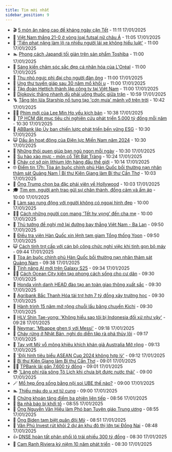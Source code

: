 ```yaml
---
title: Tim mới nhất
sidebar_position: 9
---
```


<!-- vnexpress-tin-moi-nhat:START -->
- 🎬 [5 món ăn nâng cao đề kháng ngày cận Tết](https://vnexpress.net/5-mon-an-nang-cao-de-khang-ngay-can-tet-4840195.html) - 11:11 17/01/2025
- 🐎 [Việt Nam thắng 21-0 ở vòng loại futsal nữ châu Á](https://vnexpress.net/viet-nam-thang-21-0-o-vong-loai-futsal-nu-chau-a-4840331.html) - 11:05 17/01/2025
- 🦍 [&#39;Tiền phạt nặng làm lộ ra nhiều người lái xe không hiểu luật&#39;](https://vnexpress.net/tien-phat-nang-lam-lo-ra-nhieu-nguoi-lai-xe-khong-hieu-luat-4840094.html) - 11:00 17/01/2025
- 🏊 [Phong cách Japandi tối giản trên sản phẩm Toshiba](https://vnexpress.net/phong-cach-japandi-toi-gian-tren-san-pham-toshiba-4840316.html) - 11:00 17/01/2025
- 🎊 [Sáng kiến chăm sóc sắc đẹp cá nhân hóa của L&#39;Oréal](https://vnexpress.net/sang-kien-cham-soc-sac-dep-ca-nhan-hoa-cua-l-oreal-4840296.html) - 11:00 17/01/2025
- 🎃 [Thu nhỏ ngực phì đại cho người đàn ông](https://vnexpress.net/thu-nho-nguc-phi-dai-cho-nguoi-dan-ong-4840201.html) - 11:00 17/01/2025
- 🧰 [Ung thư tuyến giáp sau 30 năm mổ khối u](https://vnexpress.net/ung-thu-tuyen-giap-sau-30-nam-mo-khoi-u-4839948.html) - 11:00 17/01/2025
- 🔭 [Tập đoàn Hettich thành lập công ty tại Việt Nam](https://vnexpress.net/tap-doan-hettich-thanh-lap-cong-ty-tai-viet-nam-4837909.html) - 11:00 17/01/2025
- 🫶 [Djokovic thắng nhanh dù phải uống thuốc giữa trận](https://vnexpress.net/djokovic-thang-nhanh-du-phai-uong-thuoc-giua-tran-4840328.html) - 10:59 17/01/2025
- 🪜 [Tầng tên lửa Starship nổ tung tạo &#39;cơn mưa&#39; mảnh vỡ trên trời](https://vnexpress.net/tang-ten-lua-starship-no-tung-tao-con-mua-manh-vo-tren-troi-4840283.html) - 10:42 17/01/2025
- 👨‍🏫 [Phim mới của Lee Min Ho yếu kịch bản](https://vnexpress.net/phim-moi-cua-lee-min-ho-yeu-kich-ban-4839304.html) - 10:38 17/01/2025
- 🎊 [TP HCM đặt mục tiêu chi nghiên cứu phát triển 5.000 tỷ đồng mỗi năm](https://vnexpress.net/tp-hcm-dat-muc-tieu-chi-nghien-cuu-phat-trien-5-000-ty-dong-moi-nam-4840304.html) - 10:30 17/01/2025
- 🎊 [ABBank lập Ủy ban chiến lược phát triển bền vững ESG](https://vnexpress.net/abbank-lap-uy-ban-chien-luoc-phat-trien-ben-vung-esg-4840315.html) - 10:30 17/01/2025
- 😺 [Dấu ấn hoạt động của Điện lực Miền Nam năm 2024](https://vnexpress.net/dau-an-hoat-dong-cua-dien-luc-mien-nam-nam-2024-4840308.html) - 10:30 17/01/2025
- 🐘 [Những thói quen giúp bạn ngủ ngon mỗi ngày](https://vnexpress.net/nhung-thoi-quen-giup-ban-ngu-ngon-moi-ngay-4840226.html) - 10:30 17/01/2025
- 🌁 [Su hào xào mực - món cổ Tết Bát Tràng](https://vnexpress.net/su-hao-xao-muc-mon-co-tet-bat-trang-4840299.html) - 10:24 17/01/2025
- 🐲 [Cháy cơ sở pin lithium lớn hàng đầu thế giới](https://vnexpress.net/chay-co-so-pin-lithium-lon-hang-dau-the-gioi-4840300.html) - 10:14 17/01/2025
- 🤓 [Điểm tin 17h: Tòa án buộc chính phủ Hàn Quốc bồi thường nạn nhân thảm sát Quảng Nam | Bí thư Kiên Giang làm Bí thư Cần Thơ](https://vnexpress.net/diem-tin-17h-toa-an-buoc-chinh-phu-han-quoc-boi-thuong-nan-nhan-tham-sat-quang-nam-bi-thu-kien-giang-lam-bi-thu-can-tho-4840306.html) - 10:03 17/01/2025
- 💪 [Ông Trump chọn ba đặc phái viên về Hollywood](https://vnexpress.net/ong-trump-chon-ba-dac-phai-vien-ve-hollywood-4840258.html) - 10:03 17/01/2025
- 🎓 [Tìm em, người anh trao gửi sự chân thành, đồng cảm và ấm áp](https://vnexpress.net/tim-em-nguoi-anh-trao-gui-su-chan-thanh-dong-cam-va-am-ap-4840162.html) - 10:00 17/01/2025
- 🫣 [Làm sao rung động với người không có ngoại hình đẹp](https://vnexpress.net/lam-sao-rung-dong-voi-nguoi-khong-co-ngoai-hinh-dep-4839939.html) - 10:00 17/01/2025
- 🧑‍💻 [Cách những người con mang &#39;Tết hy vọng&#39; đến cha mẹ](https://vnexpress.net/cach-nhung-nguoi-con-mang-tet-hy-vong-den-cha-me-4839457.html) - 10:00 17/01/2025
- 🐲 [Thủ tướng đề nghị mở lại đường bay thẳng Việt Nam - Ba Lan](https://vnexpress.net/thu-tuong-de-nghi-mo-lai-duong-bay-thang-viet-nam-ba-lan-4840061.html) - 09:50 17/01/2025
- 🌝 [Điều tra viên Hàn Quốc xin lệnh tạm giam Tổng thống Yoon](https://vnexpress.net/dieu-tra-vien-han-quoc-xin-lenh-tam-giam-tong-thong-yoon-4840270.html) - 09:50 17/01/2025
- 😺 [Cách tính trợ cấp với cán bộ công chức nghỉ việc khi tinh gọn bộ máy](https://vnexpress.net/cach-tinh-tro-cap-voi-can-bo-cong-chuc-nghi-viec-khi-tinh-gon-bo-may-4840192.html) - 09:44 17/01/2025
- 🐎 [Tòa án buộc chính phủ Hàn Quốc bồi thường nạn nhân thảm sát Quảng Nam](https://vnexpress.net/toa-an-buoc-chinh-phu-han-quoc-boi-thuong-nan-nhan-tham-sat-quang-nam-4840253.html) - 09:38 17/01/2025
- 🎡 [Tính năng AI mới trên Galaxy S25](https://vnexpress.net/tinh-nang-ai-moi-tren-galaxy-s25-4839963.html) - 09:34 17/01/2025
- 👨‍🏫 [Cách Ocean City kiến tạo phong cách sống cho cư dân](https://vnexpress.net/cach-ocean-city-kien-tao-phong-cach-song-cho-cu-dan-4840244.html) - 09:30 17/01/2025
- 🦆 [Honda vinh danh HEAD đào tạo an toàn giao thông xuất sắc](https://vnexpress.net/honda-vinh-danh-head-dao-tao-an-toan-giao-thong-xuat-sac-4840213.html) - 09:30 17/01/2025
- 🚦 [Agribank Bắc Thanh Hóa tài trợ hơn 7 tỷ đồng xây trường học](https://vnexpress.net/agribank-bac-thanh-hoa-tai-tro-hon-7-ty-dong-xay-truong-hoc-4839897.html) - 09:30 17/01/2025
- 💫 [Hành trình 15 năm mở rộng chuỗi lẩu băng chuyền Kichi](https://vnexpress.net/hanh-trinh-15-nam-mo-rong-chuoi-lau-bang-chuyen-kichi-4839243.html) - 09:30 17/01/2025
- 🎉 [HLV Shin Tae-yong: &#39;Không hiểu sao tôi bị Indonesia đối xử như vậy&#39;](https://vnexpress.net/hlv-shin-tae-yong-khong-hieu-sao-toi-bi-indonesia-doi-xu-nhu-vay-4840280.html) - 09:28 17/01/2025
- 🌋 [Neymar: &#39;Mbappe ghen tị với Messi&#39;](https://vnexpress.net/neymar-mbappe-ghen-ti-voi-messi-4840254.html) - 09:18 17/01/2025
- 🤖 [Cháy rừng ở Nhật Bản, nghi do diễn tập rà phá thủy lôi](https://vnexpress.net/chay-rung-o-nhat-ban-nghi-do-dien-tap-ra-pha-thuy-loi-4840238.html) - 09:17 17/01/2025
- 🦏 [Tay vợt Mỹ vỗ mông khiêu khích khán giả Australia Mở rộng](https://vnexpress.net/tay-vot-my-vo-mong-khieu-khich-khan-gia-australia-mo-rong-4840217.html) - 09:13 17/01/2025
- 🦩 [&#39;Đội hình tiêu biểu ASEAN Cup 2024 không hợp lý&#39;](https://vnexpress.net/doi-hinh-tieu-bieu-asean-cup-2024-khong-hop-ly-4840198.html) - 09:12 17/01/2025
- 👺 [Bí thư Kiên Giang làm Bí thư Cần Thơ](https://vnexpress.net/bi-thu-kien-giang-lam-bi-thu-can-tho-4840135.html) - 09:01 17/01/2025
- 🧑‍🏫 [TPBank lãi gần 7.600 tỷ đồng](https://vnexpress.net/tpbank-bao-lai-tang-manh-dat-gan-7-600-ty-4840261.html) - 09:01 17/01/2025
- 😎 [&#39;Lãng phí rửa sông Tô Lịch khi chưa bịt được nước thải&#39;](https://vnexpress.net/lang-phi-rua-song-to-lich-khi-chua-bit-duoc-nuoc-thai-4840128.html) - 09:00 17/01/2025
- 🪄 [Mổ hẹp ống sống bằng nội soi UBE thế nào?](https://vnexpress.net/mo-hep-ong-song-bang-noi-soi-ube-the-nao-4840215.html) - 09:00 17/01/2025
- 🏊 [Thiếu máu do u xơ tử cung](https://vnexpress.net/thieu-mau-do-u-xo-tu-cung-4840200.html) - 09:00 17/01/2025
- 💃 [Chứng khoán tăng điểm ba phiên liên tiếp](https://vnexpress.net/chung-khoan-tang-diem-ba-phien-lien-tiep-4840271.html) - 08:56 17/01/2025
- 🦆 [Ba nhà báo bị khởi tố](https://vnexpress.net/ba-nha-bao-bi-khoi-to-4840260.html) - 08:55 17/01/2025
- 🎊 [Ông Nguyễn Văn Hiếu làm Phó ban Tuyên giáo Trung ương](https://vnexpress.net/ong-nguyen-van-hieu-lam-pho-ban-tuyen-giao-trung-uong-4840268.html) - 08:55 17/01/2025
- 👺 [Ông Biden tạm biệt quân đội Mỹ](https://vnexpress.net/ong-biden-tam-biet-quan-doi-my-4840187.html) - 08:51 17/01/2025
- 🎡 [Văn Phú Invest rút khỏi 2 dự án khu đô thị lớn tại Đồng Nai](https://vnexpress.net/van-phu-invest-rut-khoi-2-du-an-khu-do-thi-lon-tai-dong-nai-4840199.html) - 08:48 17/01/2025
- 👍 [DNSE hoàn tất phân phối lô trái phiếu 300 tỷ đồng](https://vnexpress.net/dnse-hoan-tat-phan-phoi-lo-trai-phieu-300-ty-dong-4840249.html) - 08:30 17/01/2025
- 🐎 [Cam Ranh Riviera kỷ niệm 10 năm phát triển](https://vnexpress.net/cam-ranh-riviera-ky-niem-10-nam-phat-trien-4840221.html) - 08:30 17/01/2025<!-- vnexpress-tin-moi-nhat:END -->
